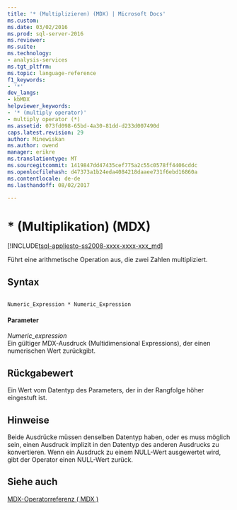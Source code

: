 ```yaml
---
title: '* (Multiplizieren) (MDX) | Microsoft Docs'
ms.custom: 
ms.date: 03/02/2016
ms.prod: sql-server-2016
ms.reviewer: 
ms.suite: 
ms.technology:
- analysis-services
ms.tgt_pltfrm: 
ms.topic: language-reference
f1_keywords:
- '*'
dev_langs:
- kbMDX
helpviewer_keywords:
- '* (multiply operator)'
- multiply operator (*)
ms.assetid: 073fd098-65bd-4a30-81dd-d233d007490d
caps.latest.revision: 29
author: Minewiskan
ms.author: owend
manager: erikre
ms.translationtype: MT
ms.sourcegitcommit: 1419847dd47435cef775a2c55c0578ff4406cddc
ms.openlocfilehash: d47373a1b24eda4084218daaee731f6ebd16860a
ms.contentlocale: de-de
ms.lasthandoff: 08/02/2017

---
```

# <a name="-multiply-mdx"></a>* (Multiplikation) (MDX)
[!INCLUDE[tsql-appliesto-ss2008-xxxx-xxxx-xxx_md](../includes/tsql-appliesto-ss2008-xxxx-xxxx-xxx-md.md)]

  Führt eine arithmetische Operation aus, die zwei Zahlen multipliziert.  
  
## <a name="syntax"></a>Syntax  
  
```  
  
Numeric_Expression * Numeric_Expression  
```  
  
#### <a name="parameters"></a>Parameter  
 *Numeric_expression*  
 Ein gültiger MDX-Ausdruck (Multidimensional Expressions), der einen numerischen Wert zurückgibt.  
  
## <a name="return-value"></a>Rückgabewert  
 Ein Wert vom Datentyp des Parameters, der in der Rangfolge höher eingestuft ist.  
  
## <a name="remarks"></a>Hinweise  
 Beide Ausdrücke müssen denselben Datentyp haben, oder es muss möglich sein, einen Ausdruck implizit in den Datentyp des anderen Ausdrucks zu konvertieren. Wenn ein Ausdruck zu einem NULL-Wert ausgewertet wird, gibt der Operator einen NULL-Wert zurück.  
  
## <a name="see-also"></a>Siehe auch  
 [MDX-Operatorreferenz &#40; MDX &#41;](../mdx/mdx-operator-reference-mdx.md)  
  
  

